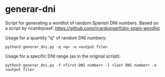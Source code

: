 # generar-dni
Script for generating a wordlist of random Spanish DNI numbers. 
Based on a script by ricardojosef: https://github.com/ricardojoserf/dni-spain-wordlist

Usage for a quantity "q" of random DNI numbers:
```
python3 generar_dni.py -q <q> -o <output file>
```

Usage for a specific DNI range (as in the original script):
```
python3 generar_dni.py -f <first DNI number> -l <last DNI number> -o <output file>
```
